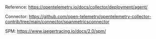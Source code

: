 Reference:
https://opentelemetry.io/docs/collector/deployment/agent/

Connector:
https://github.com/open-telemetry/opentelemetry-collector-contrib/tree/main/connector/spanmetricsconnector

SPM:
https://www.jaegertracing.io/docs/2.0/spm/